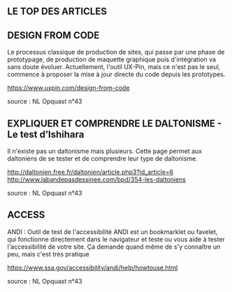 ## LE TOP DES ARTICLES


## DESIGN FROM CODE

Le processus classique de production de sites, qui passe par une phase de prototypage, de production de maquette graphique 
puis d'intégration va sans doute évoluer. Actuellement, l'outil UX-Pin, mais ce n'est pas le seul, commence à proposer 
la mise à jour directe du code depuis les prototypes.

https://www.uxpin.com/design-from-code

source : NL Opquast n°43


## EXPLIQUER ET COMPRENDRE LE DALTONISME - Le test d’Ishihara

Il n'existe pas un daltonisme mais plusieurs. Cette page permet aux daltoniens de se tester et 
de comprendre leur type de daltonisme.

http://daltonien.free.fr/daltonien/article.php3?id_article=6
http://www.labandepasdessinee.com/bpd/354-les-daltoniens

source : NL Opquast n°43


## ACCESS

ANDI : Outil de test de l'accessibilité
ANDI est un bookmarklet ou favelet, qui fonctionne directement dans le navigateur et teste ou vous aide à tester l'accessibilité de votre site. 
Ça demande quand même de s'y connaître un peu, mais c'est très pratique

https://www.ssa.gov/accessibility/andi/help/howtouse.html

source : NL Opquast n°43
